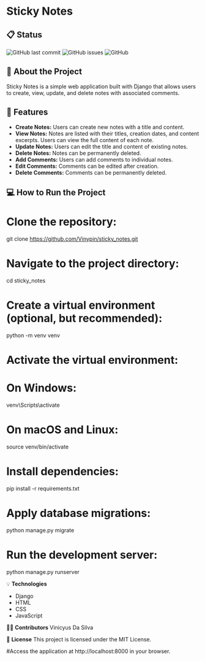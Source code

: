 # Sticky Notes


## 📋 Status

![GitHub last commit](https://img.shields.io/github/last-commit/Vinypin/sticky_notes)
![GitHub issues](https://img.shields.io/github/issues/Vinypin/sticky_notes)
![GitHub](https://img.shields.io/github/license/Vinypin/sticky_notes)

## 📝 About the Project

Sticky Notes is a simple web application built with Django that allows users to create, view, update, and delete notes with associated comments.

## 🔧 Features

- **Create Notes:** Users can create new notes with a title and content.
- **View Notes:** Notes are listed with their titles, creation dates, and content excerpts. Users can view the full content of each note.
- **Update Notes:** Users can edit the title and content of existing notes.
- **Delete Notes:** Notes can be permanently deleted.
- **Add Comments:** Users can add comments to individual notes.
- **Edit Comments:** Comments can be edited after creation.
- **Delete Comments:** Comments can be permanently deleted.

## 💻 How to Run the Project

# Clone the repository:
   
   git clone https://github.com/Vinypin/sticky_notes.git

# Navigate to the project directory:
cd sticky_notes

# Create a virtual environment (optional, but recommended):
python -m venv venv

# Activate the virtual environment:
# On Windows:
venv\Scripts\activate
# On macOS and Linux:
source venv/bin/activate

# Install dependencies:
pip install -r requirements.txt

# Apply database migrations:
python manage.py migrate

# Run the development server:
python manage.py runserver

💡 **Technologies**
- Django
- HTML
- CSS
- JavaScript

👨‍💻 **Contributors**
Vinicyus Da Silva

📄 **License**
This project is licensed under the MIT License.

#Access the application at http://localhost:8000 in your browser.

